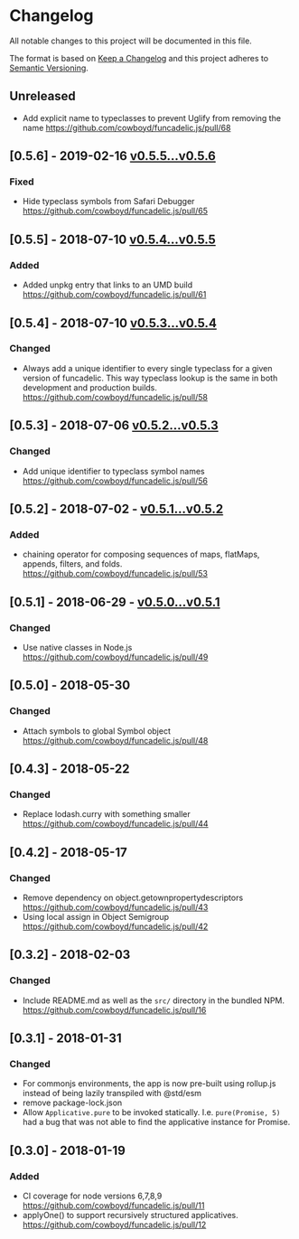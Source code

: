 # Changelog
All notable changes to this project will be documented in this file.

The format is based on [Keep a Changelog](http://keepachangelog.com/en/1.0.0/)
and this project adheres to [Semantic Versioning](http://semver.org/spec/v2.0.0.html).

## Unreleased

- Add explicit name to typeclasses to prevent Uglify from removing the name https://github.com/cowboyd/funcadelic.js/pull/68

## [0.5.6] - 2019-02-16 [v0.5.5...v0.5.6](https://github.com/cowboyd/funcadelic.js/compare/v0.5.5...v0.5.6)

### Fixed

- Hide typeclass symbols from Safari Debugger https://github.com/cowboyd/funcadelic.js/pull/65

## [0.5.5] - 2018-07-10 [v0.5.4...v0.5.5](https://github.com/cowboyd/funcadelic.js/compare/v0.5.4...v0.5.5)

### Added

- Added unpkg entry that links to an UMD build https://github.com/cowboyd/funcadelic.js/pull/61

## [0.5.4] - 2018-07-10 [v0.5.3...v0.5.4](https://github.com/cowboyd/funcadelic.js/compare/v0.5.3...v0.5.4)

### Changed

- Always add a unique identifier to every single typeclass for a given
  version of funcadelic. This way typeclass lookup is the same in both
  development and production builds. https://github.com/cowboyd/funcadelic.js/pull/58

## [0.5.3] - 2018-07-06 [v0.5.2...v0.5.3](https://github.com/cowboyd/funcadelic.js/compare/v0.5.2...v0.5.3)

### Changed

- Add unique identifier to typeclass symbol names https://github.com/cowboyd/funcadelic.js/pull/56

## [0.5.2] - 2018-07-02 - [v0.5.1...v0.5.2](https://github.com/cowboyd/funcadelic.js/compare/v0.5.1...v0.5.2)

### Added

- chaining operator for composing sequences of maps, flatMaps,
  appends, filters, and folds. https://github.com/cowboyd/funcadelic.js/pull/53

## [0.5.1] - 2018-06-29 - [v0.5.0...v0.5.1](https://github.com/cowboyd/funcadelic.js/compare/v0.5.0...v0.5.1)

### Changed

- Use native classes in Node.js https://github.com/cowboyd/funcadelic.js/pull/49

## [0.5.0] - 2018-05-30

### Changed

- Attach symbols to global Symbol object https://github.com/cowboyd/funcadelic.js/pull/48

## [0.4.3] - 2018-05-22

### Changed

- Replace lodash.curry with something smaller https://github.com/cowboyd/funcadelic.js/pull/44

## [0.4.2] - 2018-05-17

### Changed

- Remove dependency on object.getownpropertydescriptors https://github.com/cowboyd/funcadelic.js/pull/43
- Using local assign in Object Semigroup https://github.com/cowboyd/funcadelic.js/pull/42

## [0.3.2] - 2018-02-03

### Changed

- Include README.md as well as the `src/` directory in the bundled
  NPM. https://github.com/cowboyd/funcadelic.js/pull/16

## [0.3.1] - 2018-01-31

### Changed

- For commonjs environments, the app is now pre-built using rollup.js
  instead of being lazily transpiled with @std/esm
- remove package-lock.json
- Allow `Applicative.pure` to be invoked
  statically. I.e. `pure(Promise, 5)` had a bug that was not able to
  find the applicative instance for Promise.

## [0.3.0] - 2018-01-19

### Added

- CI coverage for node versions 6,7,8,9 https://github.com/cowboyd/funcadelic.js/pull/11
- applyOne() to support recursively structured applicatives. https://github.com/cowboyd/funcadelic.js/pull/12
